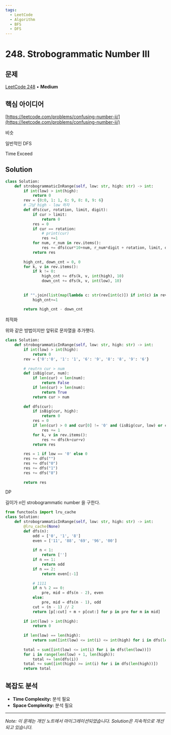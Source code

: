 ```yaml
---
tags:
  - LeetCode
  - Algorithm
  - BFS
  - DFS
---
```


# 248. Strobogrammatic Number III

## 문제

[LeetCode 248](https://leetcode.com/problems/strobogrammatic-number-iii/) • **Medium**

## 핵심 아이디어

[https://leetcode.com/problems/confusing-number-ii/](https://leetcode.com/problems/confusing-number-ii/)

비슷

일반적인 DFS

Time Exceed

## Solution

```python
class Solution:
    def strobogrammaticInRange(self, low: str, high: str) -> int:
        if int(low) > int(high):
            return 0
        rev = {0:0, 1: 1, 6: 9, 8: 8, 9: 6}
        # 그냥 high - low 하자
        def dfs(cur, rotation, limit, digit):
            if cur > limit:
                return 0
            res = 0
            if cur == rotation:
                # print(cur)
                res +=1
            for num, r_num in rev.items():
                res += dfs(cur*10+num, r_num*digit + rotation, limit, digit*10)
            return res
        
        high_cnt, down_cnt = 0, 0
        for k, v in rev.items():
            if k != 0:
                high_cnt += dfs(k, v, int(high), 10)
                down_cnt += dfs(k, v, int(low), 10)
        
        
        if "".join(list(map(lambda c: str(rev[int(c)]) if int(c) in rev else c, low[::-1]))) == low:
            high_cnt+=1
        
        return high_cnt - down_cnt
```

최적화

위와 같은 방법이지만 앞뒤로 문자열을 추가햇다.

```python
class Solution:
    def strobogrammaticInRange(self, low: str, high: str) -> int:
        if int(low) > int(high):
            return 0
        rev = {'0':'0', '1': '1', '6': '9', '8': '8', '9': '6'}
        
        # reutrn cur > num
        def isBig(cur, num):
            if len(cur) < len(num):
                return False
            if len(cur) > len(num):
                return True
            return cur > num
        
        def dfs(cur):
            if isBig(cur, high):
                return 0
            res = 0
            if len(cur) > 0 and cur[0] != '0' and (isBig(cur, low) or cur == low):
                res += 1
            for k, v in rev.items():
                res += dfs(k+cur+v)
            return res
        
        res = 1 if low == '0' else 0
        res += dfs("")
        res += dfs("0")
        res += dfs("1")
        res += dfs("8")
        
        return res
```

DP

길이가 n인 strobogrammatic number 을 구한다.

```python
from functools import lru_cache
class Solution:
    def strobogrammaticInRange(self, low: str, high: str) -> int:
        @lru_cache(None)
        def dfs(n):
            odd = ['0', '1', '8']
            even = ['11', '88', '69', '96', '00']
            
            if n < 1:
                return ['']
            if n == 1:
                return odd
            if n == 2:
                return even[:-1]
            
            # 1111
            if n % 2 == 0:
                pre, mid = dfs(n - 2), even
            else:
                pre, mid = dfs(n - 1), odd
            cut = (n - 1) // 2
            return [p[:cut] + m + p[cut:] for p in pre for m in mid]
        
        if int(low) > int(high):
            return 0
        
        if len(low) == len(high):
            return sum([int(low) <= int(i) <= int(high) for i in dfs(len(low))])
        
        total = sum([int(low) <= int(i) for i in dfs(len(low))])
        for i in range(len(low) + 1, len(high)):
            total += len(dfs(i))
        total += sum([int(high) >= int(i) for i in dfs(len(high))])
        return total
```

## 복잡도 분석

- **Time Complexity:** 분석 필요
- **Space Complexity:** 분석 필요

---

*Note: 이 문제는 개인 노트에서 마이그레이션되었습니다. Solution은 지속적으로 개선되고 있습니다.*
